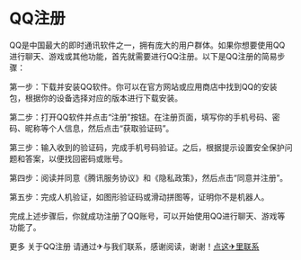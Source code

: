 # QQ注册

QQ是中国最大的即时通讯软件之一，拥有庞大的用户群体。如果你想要使用QQ进行聊天、游戏或其他功能，首先就需要进行QQ注册。以下是QQ注册的简易步骤：

第一步：下载并安装QQ软件。你可以在官方网站或应用商店中找到QQ的安装包，根据你的设备选择对应的版本进行下载安装。

第二步：打开QQ软件并点击“注册”按钮。在注册页面，填写你的手机号码、密码、昵称等个人信息，然后点击“获取验证码”。

第三步：输入收到的验证码，完成手机号码验证。之后，根据提示设置安全保护问题和答案，以便找回密码或账号。

第四步：阅读并同意《腾讯服务协议》和《隐私政策》，然后点击“同意并注册”。

第五步：完成人机验证，如图形验证码或滑动拼图等，证明你不是机器人。

完成上述步骤后，你就成功注册了QQ账号，可以开始使用QQ进行聊天、游戏等功能了。

更多 关于QQ注册 请通过✈与我们联系，感谢阅读，谢谢！[点这✈里联系](https://1.k02.cc)